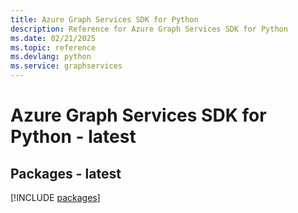 ```yaml
---
title: Azure Graph Services SDK for Python
description: Reference for Azure Graph Services SDK for Python
ms.date: 02/21/2025
ms.topic: reference
ms.devlang: python
ms.service: graphservices
---
```

# Azure Graph Services SDK for Python - latest
## Packages - latest
[!INCLUDE [packages](graph-services-index.md)]